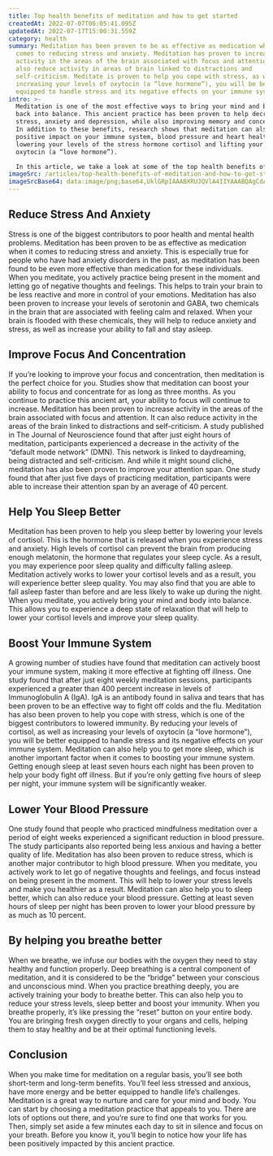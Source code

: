 ```yaml
---
title: Top health benefits of meditation and how to get started
createdAt: 2022-07-07T06:05:41.095Z
updatedAt: 2022-07-17T15:00:31.559Z
category: health
summary: Meditation has been proven to be as effective as medication when it
  comes to reducing stress and anxiety. Meditation has proven to increase
  activity in the areas of the brain associated with focus and attention. It can
  also reduce activity in areas of brain linked to distractions and
  self-criticism. Meditate is proven to help you cope with stress, as well as
  increasing your levels of oxytocin (a “love hormone”), you will be better
  equipped to handle stress and its negative effects on your immune system.
intro: >-
  Meditation is one of the most effective ways to bring your mind and body
  back into balance. This ancient practice has been proven to help decrease
  stress, anxiety and depression, while also improving memory and concentration.
  In addition to these benefits, research shows that meditation can also have a
  positive impact on your immune system, blood pressure and heart health by
  lowering your levels of the stress hormone cortisol and lifting your levels of
  oxytocin (a “love hormone”). 

  In this article, we take a look at some of the top health benefits of meditation and how you can get started today.
imageSrc: /articles/top-health-benefits-of-meditation-and-how-to-get-started.png
imageSrcBase64: data:image/png;base64,UklGRpIAAABXRUJQVlA4IIYAAABQAgCdASoKAAoAAUAmJbACdAYtVknWdIHvFAAA/vm3RVhV3rYMv1mC72pzaB6BWviJMPKtfpJaAfH3nZR2Zp2n8UlF7snnoxDX9KtuKw0SNDfzg0eH9lfA5WNj8Men63FvXQcAw1f8ZsBY/bZb6xVYC/9gygNjvnu5f9czzZBJObMZ3QgAAA==
---
```


## Reduce Stress And Anxiety

Stress is one of the biggest contributors to poor health and mental health problems. Meditation has been proven to be as effective as medication when it comes to reducing stress and anxiety. This is especially true for people who have had anxiety disorders in the past, as meditation has been found to be even more effective than medication for these individuals.
When you meditate, you actively practice being present in the moment and letting go of negative thoughts and feelings. This helps to train your brain to be less reactive and more in control of your emotions.
Meditation has also been proven to increase your levels of serotonin and GABA, two chemicals in the brain that are associated with feeling calm and relaxed. When your brain is flooded with these chemicals, they will help to reduce anxiety and stress, as well as increase your ability to fall and stay asleep.

## Improve Focus And Concentration

If you’re looking to improve your focus and concentration, then meditation is the perfect choice for you. Studies show that meditation can boost your ability to focus and concentrate for as long as three months. As you continue to practice this ancient art, your ability to focus will continue to increase.
Meditation has been proven to increase activity in the areas of the brain associated with focus and attention. It can also reduce activity in the areas of the brain linked to distractions and self-criticism. A study published in The Journal of Neuroscience found that after just eight hours of meditation, participants experienced a decrease in the activity of the “default mode network” (DMN). This network is linked to daydreaming, being distracted and self-criticism.
And while it might sound cliché, meditation has also been proven to improve your attention span. One study found that after just five days of practicing meditation, participants were able to increase their attention span by an average of 40 percent.

## Help You Sleep Better

Meditation has been proven to help you sleep better by lowering your levels of cortisol. This is the hormone that is released when you experience stress and anxiety. High levels of cortisol can prevent the brain from producing enough melatonin, the hormone that regulates your sleep cycle. As a result, you may experience poor sleep quality and difficulty falling asleep.
Meditation actively works to lower your cortisol levels and as a result, you will experience better sleep quality. You may also find that you are able to fall asleep faster than before and are less likely to wake up during the night.
When you meditate, you actively bring your mind and body into balance. This allows you to experience a deep state of relaxation that will help to lower your cortisol levels and improve your sleep quality.

## Boost Your Immune System

A growing number of studies have found that meditation can actively boost your immune system, making it more effective at fighting off illness. One study found that after just eight weekly meditation sessions, participants experienced a greater than 400 percent increase in levels of Immunoglobulin A (IgA). IgA is an antibody found in saliva and tears that has been proven to be an effective way to fight off colds and the flu.
Meditation has also been proven to help you cope with stress, which is one of the biggest contributors to lowered immunity. By reducing your levels of cortisol, as well as increasing your levels of oxytocin (a “love hormone”), you will be better equipped to handle stress and its negative effects on your immune system.
Meditation can also help you to get more sleep, which is another important factor when it comes to boosting your immune system. Getting enough sleep at least seven hours each night has been proven to help your body fight off illness. But if you’re only getting five hours of sleep per night, your immune system will be significantly weaker.

## Lower Your Blood Pressure

One study found that people who practiced mindfulness meditation over a period of eight weeks experienced a significant reduction in blood pressure. The study participants also reported being less anxious and having a better quality of life.
Meditation has also been proven to reduce stress, which is another major contributor to high blood pressure. When you meditate, you actively work to let go of negative thoughts and feelings, and focus instead on being present in the moment. This will help to lower your stress levels and make you healthier as a result.
Meditation can also help you to sleep better, which can also reduce your blood pressure. Getting at least seven hours of sleep per night has been proven to lower your blood pressure by as much as 10 percent.

## By helping you breathe better

When we breathe, we infuse our bodies with the oxygen they need to stay healthy and function properly. Deep breathing is a central component of meditation, and it is considered to be the “bridge” between your conscious and unconscious mind.
When you practice breathing deeply, you are actively training your body to breathe better. This can also help you to reduce your stress levels, sleep better and boost your immunity.
When you breathe properly, it’s like pressing the “reset” button on your entire body. You are bringing fresh oxygen directly to your organs and cells, helping them to stay healthy and be at their optimal functioning levels.

## Conclusion

When you make time for meditation on a regular basis, you’ll see both short-term and long-term benefits. You’ll feel less stressed and anxious, have more energy and be better equipped to handle life’s challenges. Meditation is a great way to nurture and care for your mind and body.
You can start by choosing a meditation practice that appeals to you. There are lots of options out there, and you’re sure to find one that works for you. Then, simply set aside a few minutes each day to sit in silence and focus on your breath. Before you know it, you’ll begin to notice how your life has been positively impacted by this ancient practice.
